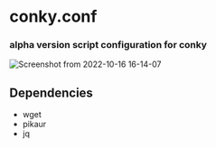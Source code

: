 # conky.conf
### alpha version script configuration for conky

![Screenshot from 2022-10-16 16-14-07](https://user-images.githubusercontent.com/103053714/196045504-532ae9cb-019f-4fa8-8cda-a2180031d030.png)

## Dependencies
- wget
- pikaur
- jq 
